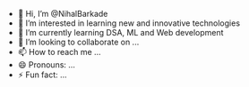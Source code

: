 - 👋 Hi, I’m @NihalBarkade
- 👀 I’m interested in learning new and innovative technologies
- 🌱 I’m currently learning DSA, ML and Web development
- 💞️ I’m looking to collaborate on ...
- 📫 How to reach me ...
- 😄 Pronouns: ...
- ⚡ Fun fact: ...

<!---
NihalBarkade/NihalBarkade is a ✨ special ✨ repository because its `README.md` (this file) appears on your GitHub profile.
You can click the Preview link to take a look at your changes.
--->
